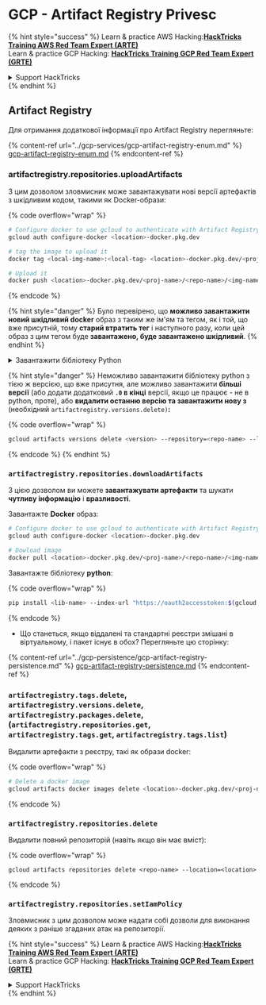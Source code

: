 # GCP - Artifact Registry Privesc

{% hint style="success" %}
Learn & practice AWS Hacking:<img src="../../../.gitbook/assets/image (1).png" alt="" data-size="line">[**HackTricks Training AWS Red Team Expert (ARTE)**](https://training.hacktricks.xyz/courses/arte)<img src="../../../.gitbook/assets/image (1).png" alt="" data-size="line">\
Learn & practice GCP Hacking: <img src="../../../.gitbook/assets/image (2).png" alt="" data-size="line">[**HackTricks Training GCP Red Team Expert (GRTE)**<img src="../../../.gitbook/assets/image (2).png" alt="" data-size="line">](https://training.hacktricks.xyz/courses/grte)

<details>

<summary>Support HackTricks</summary>

* Check the [**subscription plans**](https://github.com/sponsors/carlospolop)!
* **Join the** 💬 [**Discord group**](https://discord.gg/hRep4RUj7f) or the [**telegram group**](https://t.me/peass) or **follow** us on **Twitter** 🐦 [**@hacktricks\_live**](https://twitter.com/hacktricks\_live)**.**
* **Share hacking tricks by submitting PRs to the** [**HackTricks**](https://github.com/carlospolop/hacktricks) and [**HackTricks Cloud**](https://github.com/carlospolop/hacktricks-cloud) github repos.

</details>
{% endhint %}

## Artifact Registry

Для отримання додаткової інформації про Artifact Registry перегляньте:

{% content-ref url="../gcp-services/gcp-artifact-registry-enum.md" %}
[gcp-artifact-registry-enum.md](../gcp-services/gcp-artifact-registry-enum.md)
{% endcontent-ref %}

### artifactregistry.repositories.uploadArtifacts

З цим дозволом зловмисник може завантажувати нові версії артефактів з шкідливим кодом, такими як Docker-образи:

{% code overflow="wrap" %}
```bash
# Configure docker to use gcloud to authenticate with Artifact Registry
gcloud auth configure-docker <location>-docker.pkg.dev

# tag the image to upload it
docker tag <local-img-name>:<local-tag> <location>-docker.pkg.dev/<proj-name>/<repo-name>/<img-name>:<tag>

# Upload it
docker push <location>-docker.pkg.dev/<proj-name>/<repo-name>/<img-name>:<tag>
```
{% endcode %}

{% hint style="danger" %}
Було перевірено, що **можливо завантажити новий шкідливий docker** образ з таким же ім'ям та тегом, як і той, що вже присутній, тому **старий втратить тег** і наступного разу, коли цей образ з цим тегом буде **завантажено, буде завантажено шкідливий**.
{% endhint %}

<details>

<summary>Завантажити бібліотеку Python</summary>

**Почніть з створення бібліотеки для завантаження** (якщо ви можете завантажити останню версію з реєстру, ви можете уникнути цього кроку):

1.  **Налаштуйте структуру вашого проекту**:

* Створіть новий каталог для вашої бібліотеки, наприклад, `hello_world_library`.
* Усередині цього каталогу створіть ще один каталог з ім'ям вашого пакету, наприклад, `hello_world`.
* Усередині каталогу вашого пакету створіть файл `__init__.py`. Цей файл може бути порожнім або містити ініціалізації для вашого пакету.

```bash
mkdir hello_world_library
cd hello_world_library
mkdir hello_world
touch hello_world/__init__.py
```
2.  **Напишіть код вашої бібліотеки**:

* Усередині каталогу `hello_world` створіть новий файл Python для вашого модуля, наприклад, `greet.py`.
* Напишіть вашу функцію "Hello, World!":

```python
# hello_world/greet.py
def say_hello():
return "Hello, World!"
```
3.  **Створіть файл `setup.py`**:

* У корені вашого каталогу `hello_world_library` створіть файл `setup.py`.
* Цей файл містить метадані про вашу бібліотеку та вказує Python, як її встановити.

```python
# setup.py
from setuptools import setup, find_packages

setup(
name='hello_world',
version='0.1',
packages=find_packages(),
install_requires=[
# Будь-які залежності, які потрібні вашій бібліотеці
],
)
```

**Тепер давайте завантажимо бібліотеку:**

1.  **Скомпілюйте ваш пакет**:

* З кореня вашого каталогу `hello_world_library` виконайте:

```sh
python3 setup.py sdist bdist_wheel
```
2. **Налаштуйте автентифікацію для twine** (використовується для завантаження вашого пакету):
* Переконайтеся, що у вас встановлено `twine` (`pip install twine`).
* Використовуйте `gcloud`, щоб налаштувати облікові дані:

{% code overflow="wrap" %}
````
```sh
twine upload --username 'oauth2accesstoken' --password "$(gcloud auth print-access-token)" --repository-url https://<location>-python.pkg.dev/<project-id>/<repo-name>/ dist/*
```
````
{% endcode %}

3. **Очистіть збірку**
```bash
rm -rf dist build hello_world.egg-info
```
</details>

{% hint style="danger" %}
Неможливо завантажити бібліотеку python з тією ж версією, що вже присутня, але можливо завантажити **більші версії** (або додати додатковий **`.0` в кінці** версії, якщо це працює - не в python, проте), або **видалити останню версію та завантажити нову з** (необхідний `artifactregistry.versions.delete)`**:**

{% code overflow="wrap" %}
```sh
gcloud artifacts versions delete <version> --repository=<repo-name> --location=<location> --package=<lib-name>
```
{% endcode %}
{% endhint %}

### `artifactregistry.repositories.downloadArtifacts`

З цією дозволом ви можете **завантажувати артефакти** та шукати **чутливу інформацію** і **вразливості**.

Завантажте **Docker** образ:
```sh
# Configure docker to use gcloud to authenticate with Artifact Registry
gcloud auth configure-docker <location>-docker.pkg.dev

# Dowload image
docker pull <location>-docker.pkg.dev/<proj-name>/<repo-name>/<img-name>:<tag>
```
Завантажте бібліотеку **python**:

{% code overflow="wrap" %}
```bash
pip install <lib-name> --index-url "https://oauth2accesstoken:$(gcloud auth print-access-token)@<location>-python.pkg.dev/<project-id>/<repo-name>/simple/" --trusted-host <location>-python.pkg.dev --no-cache-dir
```
{% endcode %}

* Що станеться, якщо віддалені та стандартні реєстри змішані в віртуальному, і пакет існує в обох? Перегляньте цю сторінку:

{% content-ref url="../gcp-persistence/gcp-artifact-registry-persistence.md" %}
[gcp-artifact-registry-persistence.md](../gcp-persistence/gcp-artifact-registry-persistence.md)
{% endcontent-ref %}

### `artifactregistry.tags.delete`, `artifactregistry.versions.delete`, `artifactregistry.packages.delete`, (`artifactregistry.repositories.get`, `artifactregistry.tags.get`, `artifactregistry.tags.list`)

Видалити артефакти з реєстру, такі як образи docker:

{% code overflow="wrap" %}
```bash
# Delete a docker image
gcloud artifacts docker images delete <location>-docker.pkg.dev/<proj-name>/<repo-name>/<img-name>:<tag>
```
{% endcode %}

### `artifactregistry.repositories.delete`

Видалити повний репозиторій (навіть якщо він має вміст):

{% code overflow="wrap" %}
```
gcloud artifacts repositories delete <repo-name> --location=<location>
```
{% endcode %}

### `artifactregistry.repositories.setIamPolicy`

Зловмисник з цим дозволом може надати собі дозволи для виконання деяких з раніше згаданих атак на репозиторії.

{% hint style="success" %}
Learn & practice AWS Hacking:<img src="../../../.gitbook/assets/image (1).png" alt="" data-size="line">[**HackTricks Training AWS Red Team Expert (ARTE)**](https://training.hacktricks.xyz/courses/arte)<img src="../../../.gitbook/assets/image (1).png" alt="" data-size="line">\
Learn & practice GCP Hacking: <img src="../../../.gitbook/assets/image (2).png" alt="" data-size="line">[**HackTricks Training GCP Red Team Expert (GRTE)**<img src="../../../.gitbook/assets/image (2).png" alt="" data-size="line">](https://training.hacktricks.xyz/courses/grte)

<details>

<summary>Support HackTricks</summary>

* Check the [**subscription plans**](https://github.com/sponsors/carlospolop)!
* **Join the** 💬 [**Discord group**](https://discord.gg/hRep4RUj7f) or the [**telegram group**](https://t.me/peass) or **follow** us on **Twitter** 🐦 [**@hacktricks\_live**](https://twitter.com/hacktricks\_live)**.**
* **Share hacking tricks by submitting PRs to the** [**HackTricks**](https://github.com/carlospolop/hacktricks) and [**HackTricks Cloud**](https://github.com/carlospolop/hacktricks-cloud) github repos.

</details>
{% endhint %}
